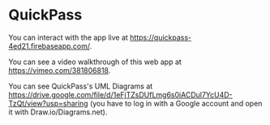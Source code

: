 # QuickPass

You can interact with the app live at https://quickpass-4ed21.firebaseapp.com/.

You can see a video walkthrough of this web app at https://vimeo.com/381806818.

You can see QuickPass's UML Diagrams at https://drive.google.com/file/d/1eFjTZsDUfLmg6s0iACDul7YcU4D-TzQt/view?usp=sharing (you have to log in with a Google account and open it with Draw.io/Diagrams.net).

